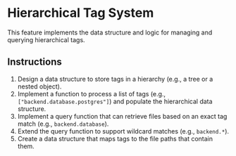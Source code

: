 # Hierarchical Tag System

This feature implements the data structure and logic for managing and querying hierarchical tags.

## Instructions

1.  Design a data structure to store tags in a hierarchy (e.g., a tree or a nested object).
2.  Implement a function to process a list of tags (e.g., `["backend.database.postgres"]`) and populate the hierarchical data structure.
3.  Implement a query function that can retrieve files based on an exact tag match (e.g., `backend.database`).
4.  Extend the query function to support wildcard matches (e.g., `backend.*`).
5.  Create a data structure that maps tags to the file paths that contain them.
